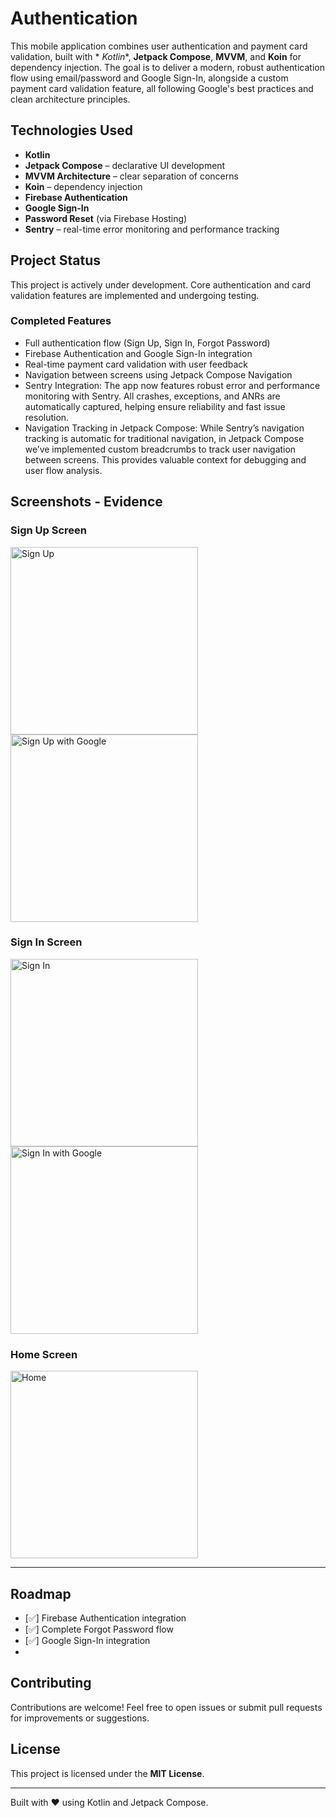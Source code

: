 # Authentication

This mobile application combines user authentication and payment card validation, built with *
*Kotlin**, **Jetpack Compose**, **MVVM**, and **Koin** for dependency injection. The goal is to
deliver a modern, robust authentication flow using email/password and Google Sign-In, alongside a
custom payment card validation feature, all following Google's best practices and clean architecture
principles.

## Technologies Used

- **Kotlin**
- **Jetpack Compose** – declarative UI development
- **MVVM Architecture** – clear separation of concerns
- **Koin** – dependency injection
- **Firebase Authentication**
- **Google Sign-In**
- **Password Reset** (via Firebase Hosting)
- **Sentry** – real-time error monitoring and performance tracking

## Project Status

This project is actively under development. Core authentication and card validation features are
implemented and undergoing testing.

### Completed Features

- Full authentication flow (Sign Up, Sign In, Forgot Password)
- Firebase Authentication and Google Sign-In integration
- Real-time payment card validation with user feedback
- Navigation between screens using Jetpack Compose Navigation
- Sentry Integration: The app now features robust error and performance monitoring with Sentry. All
  crashes, exceptions, and ANRs are automatically captured, helping ensure reliability and fast
  issue resolution.
- Navigation Tracking in Jetpack Compose: While Sentry’s navigation tracking is automatic for
  traditional navigation, in Jetpack Compose we’ve implemented custom breadcrumbs to track user
  navigation between screens. This provides valuable context for debugging and user flow analysis.

## Screenshots - Evidence

### Sign Up Screen

<img src="app/src/main/java/com/example/authapp/assets/screenshots/createaccount.png" width="300" alt="Sign Up">
<img src="app/src/main/java/com/example/authapp/assets/screenshots/googlesignup.png" width="300" alt="Sign Up with Google">

### Sign In Screen

<img src="app/src/main/java/com/example/authapp/assets/screenshots/signin.png" width="300" alt="Sign In">
<img src="app/src/main/java/com/example/authapp/assets/screenshots/signingoogle.png" width="300" alt="Sign In with Google">

### Home Screen

<img src="app/src/main/java/com/example/authapp/assets/screenshots/home.png" width="300" alt="Home">

---

## Roadmap

- [✅] Firebase Authentication integration
- [✅] Complete Forgot Password flow
- [✅] Google Sign-In integration
-

## Contributing

Contributions are welcome! Feel free to open issues or submit pull requests for improvements or
suggestions.

## License

This project is licensed under the **MIT License**.

---

Built with ❤️ using Kotlin and Jetpack Compose.